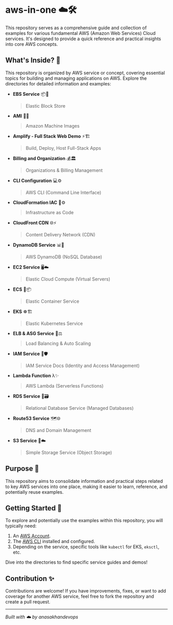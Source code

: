 # aws-in-one ☁️🛠️

This repository serves as a comprehensive guide and collection of examples for various fundamental AWS (Amazon Web Services) Cloud services. It's designed to provide a quick reference and practical insights into core AWS concepts.

## What's Inside? 📂

This repository is organized by AWS service or concept, covering essential topics for building and managing applications on AWS. Explore the directories for detailed information and examples:

* **EBS Service** 📦💾
    > Elastic Block Store
* **AMI** 📀✨
    > Amazon Machine Images
* **Amplify - Full Stack Web Demo** ⚡🏗️
    > Build, Deploy, Host Full-Stack Apps
* **Billing and Organization** 💰🏛️
    > Organizations & Billing Management
* **CLI Configuration** 💻⚙️
    > AWS CLI (Command Line Interface)
* **CloudFormation IAC** 📝⚙️
    > Infrastructure as Code
* **CloudFront CDN** 🌐⚡
    > Content Delivery Network (CDN)
* **DynamoDB Service** 📊💾
    > AWS DynamoDB (NoSQL Database)
* **EC2 Service** 🖥️☁️
    > Elastic Cloud Compute (Virtual Servers)
* **ECS** 🐳📦
    > Elastic Container Service
* **EKS** ☸️🏗️
    > Elastic Kubernetes Service
* **ELB & ASG Service** 🚦⚖️
    > Load Balancing & Auto Scaling
* **IAM Service** 🔑🛡️
    > IAM Service Docs (Identity and Access Management)
* **Lambda Function** λ✨
    > AWS Lambda (Serverless Functions)
* **RDS Service** 🐘🗃️
    > Relational Database Service (Managed Databases)
* **Route53 Service** 🗺️🌐
    > DNS and Domain Management
* **S3 Service** 🧺☁️
    > Simple Storage Service (Object Storage)

## Purpose 🤔

This repository aims to consolidate information and practical steps related to key AWS services into one place, making it easier to learn, reference, and potentially reuse examples.

## Getting Started 🚀

To explore and potentially use the examples within this repository, you will typically need:

1.  An [AWS Account](https://aws.amazon.com/).
2.  The [AWS CLI](https://aws.amazon.com/cli/) installed and configured.
3.  Depending on the service, specific tools like `kubectl` for EKS, `eksctl`, etc.

Dive into the directories to find specific service guides and demos!

## Contribution ✨

Contributions are welcome! If you have improvements, fixes, or want to add coverage for another AWS service, feel free to fork the repository and create a pull request.

---
*Built with ☁️ by anasakhandevops*